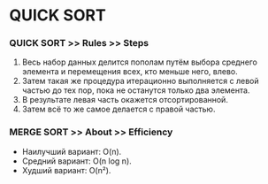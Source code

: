 # QUICK SORT

### QUICK SORT >> Rules >> Steps
1. Весь набор данных делится пополам путём выбора среднего элемента и перемещения всех, кто меньше него, влево. 
1. Затем такая же процедура итерационно выполняется с левой частью до тех пор, пока не останутся только два элемента. 
1. В результате левая часть окажется отсортированной. 
1. Затем всё то же самое делается с правой частью.

### MERGE SORT >> About >> Efficiency
- Наилучший вариант: O(n).
- Средний вариант: O(n log n).
- Худший вариант: O(n²).
